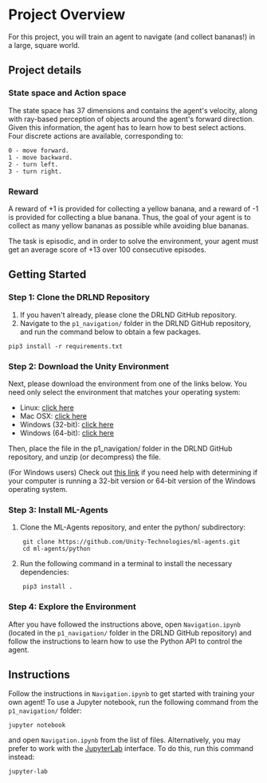 
# Project Overview

For this project, you will train an agent to navigate (and collect bananas!) in a large, square world. 

## Project details
### State space and Action space

The state space has 37 dimensions and contains the agent's velocity, along with ray-based perception of objects around the agent's forward direction. Given this information, the agent has to learn how to best select actions. Four discrete actions are available, corresponding to:


    0 - move forward.
    1 - move backward.
    2 - turn left.
    3 - turn right.

### Reward

A reward of +1 is provided for collecting a yellow banana, and a reward of -1 is provided for collecting a blue banana. Thus, the goal of your agent is to collect as many yellow bananas as possible while avoiding blue bananas. 

The task is episodic, and in order to solve the environment, your agent must get an average score of +13 over 100 consecutive episodes.

## Getting Started

### Step 1: Clone the DRLND Repository
1. If you haven't already, please clone the DRLND GitHub repository.
2. Navigate to the `p1_navigation/` folder in the DRLND GitHub repository, and run the command below to obtain a few packages.
```
pip3 install -r requirements.txt
```

### Step 2: Download the Unity Environment
Next, please download the environment from one of the links below. You need only select the environment that matches your operating system:

* Linux: [click here](https://s3-us-west-1.amazonaws.com/udacity-drlnd/P1/Banana/Banana_Linux.zip)
* Mac OSX: [click here](https://s3-us-west-1.amazonaws.com/udacity-drlnd/P1/Banana/Banana.app.zip)
* Windows (32-bit): [click here](https://s3-us-west-1.amazonaws.com/udacity-drlnd/P1/Banana/Banana_Windows_x86.zip)
* Windows (64-bit): [click here](https://s3-us-west-1.amazonaws.com/udacity-drlnd/P1/Banana/Banana_Windows_x86_64.zip)

Then, place the file in the p1_navigation/ folder in the DRLND GitHub repository, and unzip (or decompress) the file.

(For Windows users) Check out [this link](https://support.microsoft.com/en-us/help/827218/how-to-determine-whether-a-computer-is-running-a-32-bit-version-or-64) if you need help with determining if your computer is running a 32-bit version or 64-bit version of the Windows operating system.

### Step 3: Install ML-Agents

1. Clone the ML-Agents repository, and enter the python/ subdirectory:
```
    git clone https://github.com/Unity-Technologies/ml-agents.git
    cd ml-agents/python
```
2. Run the following command in a terminal to install the necessary dependencies:
```
    pip3 install .
```

### Step 4: Explore the Environment
After you have followed the instructions above, open `Navigation.ipynb` (located in the `p1_navigation/` folder in the DRLND GitHub repository) and follow the instructions to learn how to use the Python API to control the agent.


## Instructions
Follow the instructions in `Navigation.ipynb` to get started with training your own agent!  To use a Jupyter notebook, run the following command from the `p1_navigation/` folder:
```
jupyter notebook
```
and open `Navigation.ipynb` from the list of files.  Alternatively, you may prefer to work with the [JupyterLab](https://jupyterlab.readthedocs.io/en/latest/) interface.  To do this, run this command instead:
```
jupyter-lab
```
